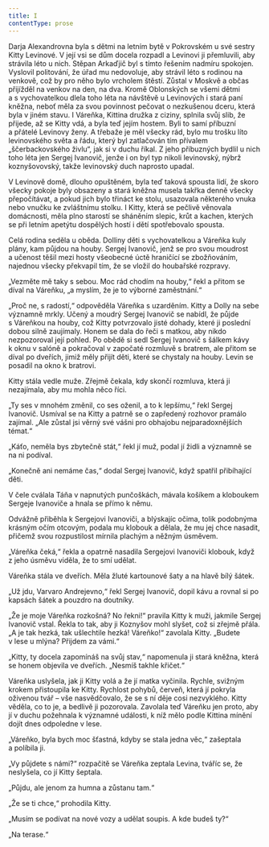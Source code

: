 ```yaml
---
title: I
contentType: prose
---
```


Darja Alexandrovna byla s dětmi na letním bytě v Pokrovském u své sestry Kitty Levinové. V její vsi se dům docela rozpadl a Levinovi ji přemluvili, aby strávila léto u nich. Stěpan Arkaďjič byl s tímto řešením nadmíru spokojen. Vyslovil politování, že úřad mu nedovoluje, aby strávil léto s rodinou na venkově, což by pro něho bylo vrcholem štěstí. Zůstal v Moskvě a občas přijížděl na venkov na den, na dva. Kromě Oblonských se všemi dětmi a s vychovatelkou dlela toho léta na návštěvě u Levinových i stará paní kněžna, neboť měla za svou povinnost pečovat o nezkušenou dceru, která byla v jiném stavu. I Váreňka, Kittina družka z ciziny, splnila svůj slib, že přijede, až se Kitty vdá, a byla teď jejím hostem. Byli to samí příbuzní a přátelé Levinovy ženy. A třebaže je měl všecky rád, bylo mu trošku líto levinovského světa a řádu, který byl zatlačován tím přívalem „ščerbackovského živlu“, jak si v duchu říkal. Z jeho příbuzných bydlil u nich toho léta jen Sergej Ivanovič, jenže i on byl typ nikoli levinovský, nýbrž koznyšovovský, takže levinovský duch naprosto upadal.

V Levinově domě, dlouho opuštěném, byla teď taková spousta lidí, že skoro všecky pokoje byly obsazeny a stará kněžna musela takřka denně všecky přepočítávat, a pokud jich bylo třináct ke stolu, usazovala některého vnuka nebo vnučku ke zvláštnímu stolku. I Kitty, která se pečlivě věnovala domácnosti, měla plno starostí se sháněním slepic, krůt a kachen, kterých se při letním apetýtu dospělých hostí i dětí spotřebovalo spousta.

Celá rodina seděla u oběda. Dolliny děti s vychovatelkou a Váreňka kuly plány, kam půjdou na houby. Sergej Ivanovič, jenž se pro svou moudrost a učenost těšil mezi hosty všeobecné úctě hraničící se zbožňováním, najednou všecky překvapil tím, že se vložil do houbařské rozpravy.

„Vezměte mě taky s sebou. Moc rád chodím na houby,“ řekl a přitom se díval na Váreňku, „a myslím, že je to výborné zaměstnání.“

„Proč ne, s radostí,“ odpověděla Váreňka s uzarděním. Kitty a Dolly na sebe významně mrkly. Učený a moudrý Sergej Ivanovič se nabídl, že půjde s Váreňkou na houby, což Kitty potvrzovalo jisté dohady, které ji poslední dobou silně zaujímaly. Honem se dala do řeči s matkou, aby nikdo nezpozoroval její pohled. Po obědě si sedl Sergej Ivanovič s šálkem kávy k oknu v salóně a pokračoval v započaté rozmluvě s bratrem, ale přitom se díval po dveřích, jimiž měly přijít děti, které se chystaly na houby. Levin se posadil na okno k bratrovi.

Kitty stála vedle muže. Zřejmě čekala, kdy skončí rozmluva, která ji nezajímala, aby mu mohla něco říci.

„Ty ses v mnohém změnil, co ses oženil, a to k lepšímu,“ řekl Sergej Ivanovič. Usmíval se na Kitty a patrně se o zapředený rozhovor pramálo zajímal. „Ale zůstal jsi věrný své vášni pro obhajobu nejparadoxnějších témat.“

„Káťo, neměla bys zbytečně stát,“ řekl jí muž, podal jí židli a významně se na ni podíval.

„Konečně ani nemáme čas,“ dodal Sergej Ivanovič, když spatřil přibíhající děti.

V čele cválala Táňa v napnutých punčoškách, mávala košíkem a kloboukem Sergeje Ivanoviče a hnala se přímo k němu.

Odvážně přiběhla k Sergejovi Ivanoviči, a blýskajíc očima, tolik podobnýma krásným očím otcovým, podala mu klobouk a dělala, že mu jej chce nasadit, přičemž svou rozpustilost mírnila plachým a něžným úsměvem.

„Váreňka čeká,“ řekla a opatrně nasadila Sergejovi Ivanoviči klobouk, když z jeho úsměvu viděla, že to smí udělat.

Váreňka stála ve dveřích. Měla žluté kartounové šaty a na hlavě bílý šátek.

„Už jdu, Varvaro Andrejevno,“ řekl Sergej Ivanovič, dopil kávu a rovnal si po kapsách šátek a pouzdro na doutníky.

„Že je moje Váreňka rozkošná? No řekni!“ pravila Kitty k muži, jakmile Sergej Ivanovič vstal. Řekla to tak, aby ji Koznyšov mohl slyšet, což si zřejmě přála. „A je tak hezká, tak ušlechtile hezká! Váreňko!“ zavolala Kitty. „Budete v lese u mlýna? Přijdem za vámi.“

„Kitty, ty docela zapomínáš na svůj stav,“ napomenula ji stará kněžna, která se honem objevila ve dveřích. „Nesmíš takhle křičet.“

Váreňka uslyšela, jak ji Kitty volá a že jí matka vyčinila. Rychle, svižným krokem přistoupila ke Kitty. Rychlost pohybů, červeň, která jí pokryla oživenou tvář – vše nasvědčovalo, že se s ní děje cosi nezvyklého. Kitty věděla, co to je, a bedlivě ji pozorovala. Zavolala teď Váreňku jen proto, aby jí v duchu požehnala k významné události, k níž mělo podle Kittina mínění dojít dnes odpoledne v lese.

„Váreňko, byla bych moc šťastná, kdyby se stala jedna věc,“ zašeptala a políbila ji.

„Vy půjdete s námi?“ rozpačitě se Váreňka zeptala Levina, tváříc se, že neslyšela, co jí Kitty šeptala.

„Půjdu, ale jenom za humna a zůstanu tam.“

„Že se ti chce,“ prohodila Kitty.

„Musím se podívat na nové vozy a udělat soupis. A kde budeš ty?“

„Na terase.“
